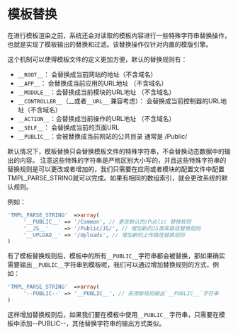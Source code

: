 # 模板替换

在进行模板渲染之前，系统还会对读取的模板内容进行一些特殊字符串替换操作，也就是实现了模板输出的替换和过滤。该替换操作仅针对内置的模版引擎。


这个机制可以使得模板文件的定义更加方便，默认的替换规则有：


* `__ROOT__`： 会替换成当前网站的地址（不含域名） 
* `__APP__`： 会替换成当前应用的URL地址 （不含域名）
* `__MODULE__`：会替换成当前模块的URL地址 （不含域名）
* `__CONTROLLER__`（__或者`__URL__` 兼容考虑）： 会替换成当前控制器的URL地址（不含域名）
* `__ACTION__`：会替换成当前操作的URL地址 （不含域名）
* `__SELF__`： 会替换成当前的页面URL
* `__PUBLIC__`：会被替换成当前网站的公共目录 通常是 /Public/

默认情况下，模板替换只会替换模板文件的特殊字符串，不会替换动态数据中的输出的内容。
注意这些特殊的字符串是严格区别大小写的，并且这些特殊字符串的替换规则是可以更改或者增加的，我们只需要在应用或者模块的配置文件中配置TMPL_PARSE_STRING就可以完成。如果有相同的数组索引，就会更改系统的默认规则。

例如：

```php
'TMPL_PARSE_STRING'  =>array(
     '__PUBLIC__' => '/Common', // 更改默认的/Public 替换规则
     '__JS__'     => '/Public/JS/', // 增加新的JS类库路径替换规则
     '__UPLOAD__' => '/Uploads', // 增加新的上传路径替换规则
)
```

有了模板替换规则后，模板中的所有`__PUBLIC__`字符串都会被替换，那如果确实需要输出`__PUBLIC__`字符串到模板呢，我们可以通过增加替换规则的方式，例如：

```php
'TMPL_PARSE_STRING'  =>array(
     '--PUBLIC--' => '__PUBLIC__', // 采用新规则输出`__PUBLIC__`字符串
)
```

这样增加替换规则后，如果我们要在模板中使用`__PUBLIC__`字符串，只需要在模板中添加--PUBLIC--，其他替换字符串的输出方式类似。